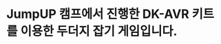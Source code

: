 JumpUP 캠프에서 진행한 DK-AVR 키트를 이용한 두더지 잡기 게임입니다.
===================================================================
